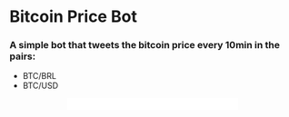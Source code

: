 # Bitcoin Price Bot

### A simple bot that tweets the bitcoin price every 10min in the pairs:

- BTC/BRL
- BTC/USD

<div style="text-align:center;">
    <iframe allowtransparency="true" frameborder="0" scrolling="no" src="//platform.twitter.com/widgets/follow_button.html?screen_name=seubitcoin"  style="width:300px; height:20px;"></iframe>
</div>
